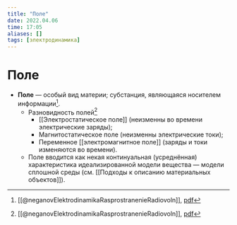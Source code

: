 ```yaml
---
title: "Поле"
date: 2022.04.06
time: 17:05
aliases: []
tags: [электродинамика]
---
```


# Поле

- **Поле** — особый вид материи; субстанция, являющаяся носителем информации[^1]. 
	- Разновидность полей[^2]
		- [[Электростатическое поле]] (неизменны во времени электрические заряды);
		- Магнитостатическое поле (неизменны электрические токи);
		- Переменное [[электромагнитное поле]] (заряды и токи изменяются во времени).
	- Поле вводится как некая континуальная (усреднённая) характеристика идеализированной модели вещества — модели сплошной среды (см. [[Подходы к описанию материальных объектов]]).

[^1]: [[@neganovElektrodinamikaRasprostranenieRadiovoln]], [pdf](zotero://open-pdf/library/items/XN5K97GI?page=10&annotation=6ZJDD496)
[^2]: [[@neganovElektrodinamikaRasprostranenieRadiovoln]], [pdf](zotero://open-pdf/library/items/XN5K97GI?page=11&annotation=39PSWGRD)